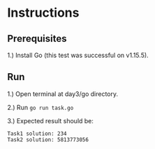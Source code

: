 # Instructions

## Prerequisites

1.) Install Go (this test was successful on v1.15.5).

## Run

1.) Open terminal at day3/go directory.

2.) Run ```go run task.go```

3.) Expected result should be:

```
Task1 solution: 234
Task2 solution: 5813773056
```